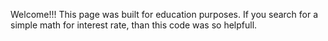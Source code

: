 Welcome!!!
This page was built for education purposes. If you search for a simple math for interest rate, than this code was so helpfull.
